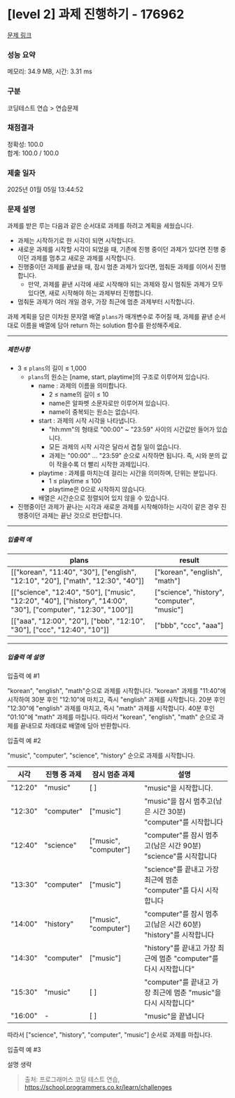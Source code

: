 # [level 2] 과제 진행하기 - 176962 

[문제 링크](https://school.programmers.co.kr/learn/courses/30/lessons/176962) 

### 성능 요약

메모리: 34.9 MB, 시간: 3.31 ms

### 구분

코딩테스트 연습 > 연습문제

### 채점결과

정확성: 100.0<br/>합계: 100.0 / 100.0

### 제출 일자

2025년 01월 05일 13:44:52

### 문제 설명

<p>과제를 받은 루는 다음과 같은 순서대로 과제를 하려고 계획을 세웠습니다.</p>

<ul>
<li>과제는 시작하기로 한 시각이 되면 시작합니다.</li>
<li>새로운 과제를 시작할 시각이 되었을 때, 기존에 진행 중이던 과제가 있다면 진행 중이던 과제를 멈추고 새로운 과제를 시작합니다.</li>
<li>진행중이던 과제를 끝냈을 때, 잠시 멈춘 과제가 있다면, 멈춰둔 과제를 이어서 진행합니다.

<ul>
<li>만약, 과제를 끝낸 시각에 새로 시작해야 되는 과제와 잠시 멈춰둔 과제가 모두 있다면, 새로 시작해야 하는 과제부터 진행합니다.</li>
</ul></li>
<li>멈춰둔 과제가 여러 개일 경우, 가장 최근에 멈춘 과제부터 시작합니다.</li>
</ul>

<p>과제 계획을 담은 이차원 문자열 배열 <code>plans</code>가 매개변수로 주어질 때, 과제를 끝낸 순서대로 이름을 배열에 담아 return 하는 solution 함수를 완성해주세요.</p>

<hr>

<h5>제한사항</h5>

<ul>
<li>3 ≤ <code>plans</code>의 길이 ≤ 1,000

<ul>
<li><code>plans</code>의 원소는 [name, start, playtime]의 구조로 이루어져 있습니다.

<ul>
<li>name : 과제의 이름을 의미합니다.

<ul>
<li>2 ≤ name의 길이 ≤ 10</li>
<li>name은 알파벳 소문자로만 이루어져 있습니다.</li>
<li>name이 중복되는 원소는 없습니다.</li>
</ul></li>
<li>start : 과제의 시작 시각을 나타냅니다.

<ul>
<li>"hh:mm"의 형태로 "00:00" ~ "23:59" 사이의 시간값만 들어가 있습니다.</li>
<li>모든 과제의 시작 시각은 달라서 겹칠 일이 없습니다.</li>
<li>과제는 "00:00" ... "23:59" 순으로 시작하면 됩니다. 즉, 시와 분의 값이 작을수록 더 빨리 시작한 과제입니다.</li>
</ul></li>
<li>playtime : 과제를 마치는데 걸리는 시간을 의미하며, 단위는 분입니다.

<ul>
<li>1 ≤ playtime ≤ 100</li>
<li>playtime은 0으로 시작하지 않습니다.</li>
</ul></li>
<li>배열은 시간순으로 정렬되어 있지 않을 수 있습니다.</li>
</ul></li>
</ul></li>
<li>진행중이던 과제가 끝나는 시각과 새로운 과제를 시작해야하는 시각이 같은 경우 진행중이던 과제는 끝난 것으로 판단합니다.</li>
</ul>

<hr>

<h5>입출력 예</h5>
<table class="table">
        <thead><tr>
<th>plans</th>
<th>result</th>
</tr>
</thead>
        <tbody><tr>
<td>[["korean", "11:40", "30"], ["english", "12:10", "20"], ["math", "12:30", "40"]]</td>
<td>["korean", "english", "math"]</td>
</tr>
<tr>
<td>[["science", "12:40", "50"], ["music", "12:20", "40"], ["history", "14:00", "30"], ["computer", "12:30", "100"]]</td>
<td>["science", "history", "computer", "music"]</td>
</tr>
<tr>
<td>[["aaa", "12:00", "20"], ["bbb", "12:10", "30"], ["ccc", "12:40", "10"]]</td>
<td>["bbb", "ccc", "aaa"]</td>
</tr>
</tbody>
      </table>
<hr>

<h5>입출력 예 설명</h5>

<p>입출력 예 #1</p>

<p>"korean", "english", "math"순으로 과제를 시작합니다. "korean" 과제를 "11:40"에 시작하여 30분 후인 "12:10"에 마치고, 즉시 "english" 과제를 시작합니다. 20분 후인 "12:30"에 "english" 과제를 마치고, 즉시 "math" 과제를 시작합니다. 40분 후인 "01:10"에 "math" 과제를 마칩니다. 따라서 "korean", "english", "math" 순으로 과제를 끝내므로 차례대로 배열에 담아 반환합니다.</p>

<p>입출력 예 #2</p>

<p>"music", "computer", "science", "history" 순으로 과제를 시작합니다.</p>
<table class="table">
        <thead><tr>
<th>시각</th>
<th>진행 중 과제</th>
<th>잠시 멈춘 과제</th>
<th>설명</th>
</tr>
</thead>
        <tbody><tr>
<td>"12:20"</td>
<td>"music"</td>
<td>[ ]</td>
<td>"music"을 시작합니다.</td>
</tr>
<tr>
<td>"12:30"</td>
<td>"computer"</td>
<td>["music"]</td>
<td>"music"을 잠시 멈추고(남은 시간 30분) "computer"를 시작합니다</td>
</tr>
<tr>
<td>"12:40"</td>
<td>"science"</td>
<td>["music", "computer"]</td>
<td>"computer"를 잠시 멈추고(남은 시간 90분) "science"를 시작합니다</td>
</tr>
<tr>
<td>"13:30"</td>
<td>"computer"</td>
<td>["music"]</td>
<td>"science"를 끝내고 가장 최근에 멈춘 "computer"를 다시 시작합니다</td>
</tr>
<tr>
<td>"14:00"</td>
<td>"history"</td>
<td>["music", "computer"]</td>
<td>"computer"를 잠시 멈추고(남은 시간 60분) "history"를 시작합니다</td>
</tr>
<tr>
<td>"14:30"</td>
<td>"computer"</td>
<td>["music"]</td>
<td>"history"를 끝내고 가장 최근에 멈춘 "computer"를 다시 시작합니다"</td>
</tr>
<tr>
<td>"15:30"</td>
<td>"music"</td>
<td>[ ]</td>
<td>"computer"를 끝내고 가장 최근에 멈춘 "music"을 다시 시작합니다"</td>
</tr>
<tr>
<td>"16:00"</td>
<td>-</td>
<td>[ ]</td>
<td>"music"을 끝냅니다</td>
</tr>
</tbody>
      </table>
<p>따라서 ["science", "history", "computer", "music"] 순서로 과제를 마칩니다.</p>

<p>입출력 예 #3</p>

<p>설명 생략</p>


> 출처: 프로그래머스 코딩 테스트 연습, https://school.programmers.co.kr/learn/challenges